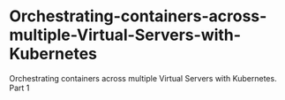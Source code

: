 # Orchestrating-containers-across-multiple-Virtual-Servers-with-Kubernetes
Orchestrating containers across multiple Virtual Servers with Kubernetes. Part 1
